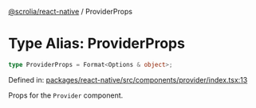 [@scrolia/react-native](../README.md) / ProviderProps

# Type Alias: ProviderProps

```ts
type ProviderProps = Format<Options & object>;
```

Defined in: [packages/react-native/src/components/provider/index.tsx:13](https://github.com/scrolia/react-native/blob/2fc909e1022f7a957358c4438ab5ad6544482ad5/packages/react-native/src/components/provider/index.tsx#L13)

Props for the `Provider` component.
